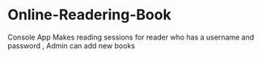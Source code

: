 # Online-Readering-Book
Console App Makes reading sessions for reader who has a username and password , Admin can add new books
